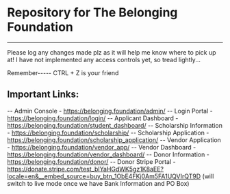 # Repository for The Belonging Foundation
------------------------------------------------------------------------------

Please log any changes made plz as it will help me know where to pick up at! I have not implemented any access controls yet, so tread lightly...

Remember----- CTRL + Z is your friend

## Important Links:
-- Admin Console - https://belonging.foundation/admin/
-- Login Portal - https://belonging.foundation/login/
-- Applicant Dashboard - https://belonging.foundation/student_dashboard/
-- Scholarship Information - https://belonging.foundation/scholarship/
-- Scholarship Application - https://belonging.foundation/scholarship_application/
-- Vendor Application - https://belonging.foundation/vendor_app/
-- Vendor Dashboard - https://belonging.foundation/vendor_dashboard/
-- Donor Information - https://belonging.foundation/donor/
-- Donor Stripe Portal - https://donate.stripe.com/test_bIYaHGdWK5gz1K8aEE?locale=en&__embed_source=buy_btn_1ObE4FKj0Am5FA1UQVIrQT9D (will switch to live mode once we have Bank Information and PO Box)

